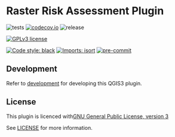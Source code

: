 # Raster Risk Assessment Plugin
![tests](https://github.com/GispoCoding/raster-risk-assessment-plugin/workflows/Tests/badge.svg)
[![codecov.io](https://codecov.io/github/GispoCoding/raster-risk-assessment-plugin/coverage.svg?branch=main)](https://codecov.io/github/GispoCoding/raster-risk-assessment-plugin?branch=main)
![release](https://github.com/GispoCoding/raster-risk-assessment-plugin/workflows/Release/badge.svg)

[![GPLv3 license](https://img.shields.io/badge/License-GPLv3-blue.svg)](https://www.gnu.org/licenses/gpl-3.0.html)

[![Code style: black](https://img.shields.io/badge/code%20style-black-000000.svg)](https://github.com/psf/black)
[![Imports: isort](https://img.shields.io/badge/%20imports-isort-%231674b1?style=flat&labelColor=ef8336)](https://pycqa.github.io/isort/)
[![pre-commit](https://img.shields.io/badge/pre--commit-enabled-brightgreen?logo=pre-commit&logoColor=white)](https://github.com/pre-commit/pre-commit)

## Development

Refer to [development](docs/development.md) for developing this QGIS3 plugin.

## License
This plugin is licenced with[GNU General Public License, version 3](https://www.gnu.org/licenses/gpl-3.0.html)


See [LICENSE](LICENSE) for more information.
